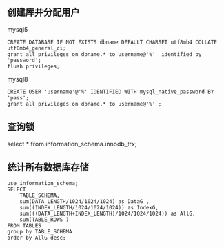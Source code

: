 ## 创建库并分配用户

mysql5

```
CREATE DATABASE IF NOT EXISTS dbname DEFAULT CHARSET utf8mb4 COLLATE utf8mb4_general_ci;
grant all privileges on dbname.* to username@'%'  identified by 'password';
flush privileges;

```

mysql8

```
CREATE USER 'username'@'%' IDENTIFIED WITH mysql_native_password BY 'pass';
grant all privileges on dbname.* to username@'%' ;
```

## 查询锁

select * from information_schema.innodb_trx;


## 统计所有数据库存储

```
use information_schema;  
SELECT   
    TABLE_SCHEMA,
    sum(DATA_LENGTH/1024/1024/1024) as DataG ,  
    sum((INDEX_LENGTH/1024/1024/1024)) as IndexG,   
    sum(((DATA_LENGTH+INDEX_LENGTH)/1024/1024/1024)) as AllG,  
    sum(TABLE_ROWS )
FROM TABLES 
group by TABLE_SCHEMA   
order by AllG desc;
```
